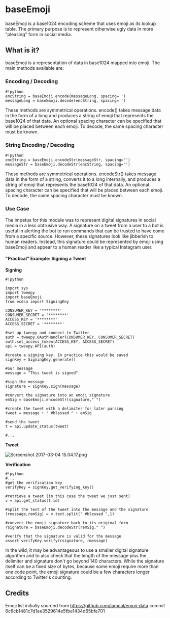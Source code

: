 # baseEmoji #

baseEmoji is a base1024 encoding scheme that uses emoji as its lookup table. The primary purpose is to represent otherwise ugly data in more "pleasing" form in social media.

## What is it? ##
baseEmoji is a representation of data in base1024 mapped into emoji. The main methods available are:

### Encoding / Decoding ###
```
#!python
encString = baseEmoji.encode(messageLong, spacing='')
messageLong = baseEmoji.decode(encString, spacing='')
```
These methods are symmetrical operations. encode() takes message data in the form of a long and produces a string of emoji that represents the base1024 of that data. An optional spacing character can be specified that will be placed between each emoji. To decode, the same spacing character must be known.

### String Encoding / Decoding ###
```
#!python
encString = baseEmoji.encodeStr(messageStr, spacing='')
messageStr = baseEmoji.decodeStr(encString, spacing='')
```
These methods are symmetrical operations. encodeStr() takes message data in the form of a string, converts it to a long internally, and produces a string of emoji that represents the base1024 of that data. An optional spacing character can be specified that will be placed between each emoji. To decode, the same spacing character must be known.



### Use Case ###

The impetus for this module was to represent digital signatures in social media in a less obtrusive way. A signature on a tweet from a user to a bot is useful in alerting the bot to run commands that can be trusted to have come from a specific source. However, these signatures look like jibberish to human readers. Instead, this signature could be represented by emoji using baseEmoji and appear to a human reader like a typical Instagram user.

#### "Practical" Example: Signing a Tweet ####
**Signing**
```
#!python

import sys
import tweepy
import baseEmoji
from ecdsa import SigningKey

CONSUMER_KEY = '********'
CONSUMER_SECRET = '********'
ACCESS_KEY = '********'
ACCESS_SECRET = '********'

#set up tweepy and connect to Twitter
auth = tweepy.OAuthHandler(CONSUMER_KEY, CONSUMER_SECRET)
auth.set_access_token(ACCESS_KEY, ACCESS_SECRET)
api = tweepy.API(auth)

#create a signing key. In practice this would be saved
signKey = SigningKey.generate()

#our message
message = "This tweet is signed"

#sign the message
signature = signKey.sign(message)

#convert the signature into an emoji signature
emSig = baseEmoji.encodeStr(signature," ")

#create the tweet with a delimiter for later parsing
tweet = message + " #blessed " + emSig

#send the tweet
t = api.update_status(tweet)

#...
```

**Tweet**

![Screenshot 2017-03-04 15.04.17.png](https://bitbucket.org/repo/rxLy6y/images/802293399-Screenshot%202017-03-04%2015.04.17.png)

**Verification**
```
#!python
#...
#get the verification key
verifyKey = signKey.get_verifying_key()

#retrieve a tweet (in this case the tweet we just sent)
v = api.get_status(t.id)

#split the text of the tweet into the message and the signature
(rmessage,remSig) = v.text.split(" #blessed ",1)

#convert the emoji signature back to its original form
rsignature = baseEmoji.decodeStr(remSig," ")

#verify that the signature is valid for the message
assert verifyKey.verify(rsignature, rmessage)
```

In the wild, it may be advantageous to use a smaller digital signature algorithm and to also check that the length of the message plus the delimiter and signature don't go beyond 140 characters. While the signature itself can be a fixed size of bytes, because some emoji require more than one code point, the emoji signature could be a few characters longer according to Twitter's counting.

## Credits ##

Emoji list initially sourced from https://github.com/iamcal/emoji-data commit 6c6cb1481c7d1ee3529614e5fbe1434d65bfe701